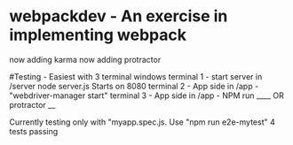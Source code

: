 # webpackdev - An exercise in implementing webpack
now adding karma
now adding protractor

#Testing - Easiest with 3 terminal windows
terminal 1 - start server in /server  node server.js  Starts on 8080
terminal 2 - App side in /app  - "webdriver-manager start" 
terminal 3 - App side in /app  - NPM run ____  OR  protractor __

Currently testing only with "myapp.spec.js.
Use "npm run e2e-mytest"
4 tests passing
